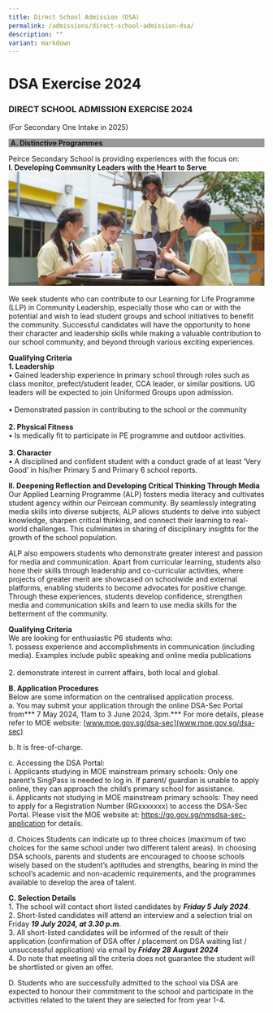 ```yaml
---
title: Direct School Admission (DSA)
permalink: /admissions/direct-school-admission-dsa/
description: ""
variant: markdown
---
```

# **DSA Exercise 2024**

### DIRECT SCHOOL ADMISSION EXERCISE 2024  
(For Secondary One Intake in 2025)

<div style="background-color: #999999;">&nbsp;<b>A. Distinctive Programmes</b></div>

Peirce Secondary School is providing experiences with the focus on:<br>
**I. Developing Community Leaders with the Heart to Serve**
![](/images/DSA.jpg)

We seek students who can contribute to our Learning for Life Programme (LLP) in Community Leadership, especially those who can or with the potential and wish to lead student groups and school initiatives to benefit the community. Successful candidates will have the opportunity to hone their character and leadership skills while making a valuable contribution to our school community, and beyond through various exciting experiences.
<br>

**Qualifying Criteria**<br>
**1.	Leadership**<br>
•	Gained leadership experience in primary school through roles such as class monitor, prefect/student leader, CCA leader, or similar positions. UG leaders will be expected to join Uniformed Groups upon admission.<br><br>
•	Demonstrated passion in contributing to the school or the community<br><br>
**2.	Physical Fitness**<br>
•	Is medically fit to participate in PE programme and outdoor activities.<br><br>
**3.	Character**<br>
•	A disciplined and confident student with a conduct grade of at least ‘Very Good’ in his/her Primary 5 and Primary 6 school reports.


**II. Deepening Reflection and Developing Critical Thinking Through Media**<br>
Our Applied Learning Programme (ALP) fosters media literacy and cultivates student agency within our Peircean community. By seamlessly integrating media skills into diverse subjects, ALP allows students to delve into subject knowledge, sharpen critical thinking, and connect their learning to real-world challenges. This culminates in sharing of disciplinary insights for the growth of the school population. 

ALP also empowers students who demonstrate greater interest and passion for media and communication. Apart from curricular learning, students also hone their skills through leadership and co-curricular activities, where projects of greater merit are showcased on schoolwide and external platforms, enabling students to become advocates for positive change. Through these experiences, students develop confidence, strengthen media and communication skills and learn to use media skills for the betterment of the community.<br>

**Qualifying Criteria**<br>
We are looking for enthusiastic P6 students who:<br>1. possess experience and accomplishments in communication (including media). Examples include public speaking and online media publications<br><br>2. demonstrate interest in current affairs, both local and global.

**B.	Application Procedures**<br>
Below are some information on the centralised application process.<br> 
a.	You may submit your application through the online DSA-Sec Portal from*** 7 May 2024, 11am to 3 June 2024, 3pm.*** For more details, please refer to MOE website: [www.moe.gov.sg/dsa-sec](www.moe.gov.sg/dsa-sec)

b.	It is free-of-charge. 

c.	Accessing the DSA Portal:<br>
i.	Applicants studying in MOE mainstream primary schools: Only one parent’s SingPass is needed to log in. If parent/ guardian is unable to apply online, they can approach the child’s primary school for assistance.<br> 
ii.	Applicants not studying in MOE mainstream primary schools: They need to apply for a Registration Number (RGxxxxxxx) to access the DSA-Sec Portal. Please visit the MOE website at: https://go.gov.sg/nmsdsa-sec-application for details.

d.	Choices 
Students can indicate up to three choices (maximum of two choices for the same school under two different talent areas). In choosing DSA schools, parents and students are encouraged to choose schools wisely based on the student’s aptitudes and strengths, bearing in mind the school’s academic and non-academic requirements, and the programmes available to develop the area of talent.



**C.	Selection Details**<br>1.	The school will contact short listed candidates by ***Friday 5 July 2024***.<br>2.	Short-listed candidates will attend an interview and a selection trial on Friday ***19 July 2024, at 3.30 p.m***.<br>3.	All short-listed candidates will be informed of the result of their application (confirmation of DSA offer / placement on DSA waiting list / unsuccessful application) via email by ***Friday 28 August 2024***<br>4.	Do note that meeting all the criteria does not guarantee the student will be shortlisted or given an offer. 


D. 	Students who are successfully admitted to the school via DSA are expected to honour their commitment to the school and participate in the activities related to the talent they are selected for from year 1-4. 

